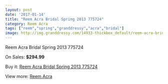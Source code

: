 ```yaml
---
layout: post
date: '2017-01-14'
title: "Reem Acra Bridal Spring 2013 775724"
category: Reem Acra
tags: ["reem","spring","granddressy","acra","bridal"]
image: http://img.granddressy.com/14933-thickbox_default/reem-acra-bridal-spring-2013-775724.jpg
---
```

Reem Acra Bridal Spring 2013 775724

On Sales: **$294.99**
<a href="https://www.granddressy.com/en/reem-acra/13986-reem-acra-bridal-spring-2013-775724.html"><amp-img layout="responsive" width="600" height="600" src="//img.granddressy.com/14933-thickbox_default/reem-acra-bridal-spring-2013-775724.jpg" alt="Reem Acra Bridal Spring 2013 775724 0" /></a>

Buy it: [Reem Acra Bridal Spring 2013 775724](https://www.granddressy.com/en/reem-acra/13986-reem-acra-bridal-spring-2013-775724.html "Reem Acra Bridal Spring 2013 775724")

View more: [Reem Acra](https://www.granddressy.com/en/105-reem-acra "Reem Acra")